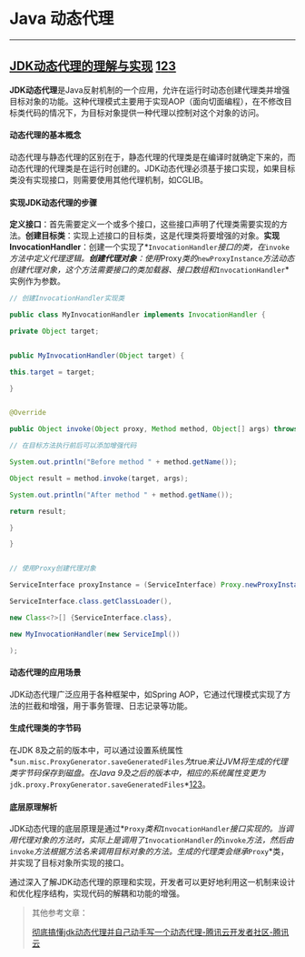 # Java 动态代理

------

## [JDK动态代理的理解与实现](https://blog.csdn.net/weixin_43973404/article/details/113094312) [1](https://blog.csdn.net/weixin_43973404/article/details/113094312)[2](https://cloud.tencent.com/developer/article/1336135)[3](https://blog.csdn.net/belongtocode/article/details/136991185)



**JDK动态代理**是Java反射机制的一个应用，允许在运行时动态创建代理类并增强目标对象的功能。这种代理模式主要用于实现AOP（面向切面编程），在不修改目标类代码的情况下，为目标对象提供一种代理以控制对这个对象的访问。

#### 动态代理的基本概念

动态代理与静态代理的区别在于，静态代理的代理类是在编译时就确定下来的，而动态代理的代理类是在运行时创建的。JDK动态代理必须基于接口实现，如果目标类没有实现接口，则需要使用其他代理机制，如CGLIB。

#### 实现JDK动态代理的步骤

**定义接口**：首先需要定义一个或多个接口，这些接口声明了代理类需要实现的方法。**创建目标类**：实现上述接口的目标类，这是代理类将要增强的对象。**实现InvocationHandler**：创建一个实现了*`InvocationHandler`*接口的类，在*`invoke`*方法中定义代理逻辑。**创建代理对象**：使用*Proxy*类的*`newProxyInstance`*方法动态创建代理对象，这个方法需要接口的类加载器、接口数组和*`InvocationHandler`*实例作为参数。

```java
// 创建InvocationHandler实现类

public class MyInvocationHandler implements InvocationHandler {

private Object target;


public MyInvocationHandler(Object target) {

this.target = target;

}


@Override

public Object invoke(Object proxy, Method method, Object[] args) throws Throwable {

// 在目标方法执行前后可以添加增强代码

System.out.println("Before method " + method.getName());

Object result = method.invoke(target, args);

System.out.println("After method " + method.getName());

return result;

}

}


// 使用Proxy创建代理对象

ServiceInterface proxyInstance = (ServiceInterface) Proxy.newProxyInstance(

ServiceInterface.class.getClassLoader(),

new Class<?>[] {ServiceInterface.class},

new MyInvocationHandler(new ServiceImpl())

);
```

#### 动态代理的应用场景

JDK动态代理广泛应用于各种框架中，如Spring AOP，它通过代理模式实现了方法的拦截和增强，用于事务管理、日志记录等功能。

#### 生成代理类的字节码

在JDK 8及之前的版本中，可以通过设置系统属性*`sun.misc.ProxyGenerator.saveGeneratedFiles`*为*true*来让JVM将生成的代理类字节码保存到磁盘。在Java 9及之后的版本中，相应的系统属性变更为*`jdk.proxy.ProxyGenerator.saveGeneratedFiles`*[1](https://blog.csdn.net/weixin_43973404/article/details/113094312)[2](https://cloud.tencent.com/developer/article/1336135)[3](https://blog.csdn.net/belongtocode/article/details/136991185)。

#### 底层原理解析

JDK动态代理的底层原理是通过*`Proxy`*类和*`InvocationHandler`*接口实现的。当调用代理对象的方法时，实际上是调用了*`InvocationHandler`*的*`invoke`*方法，然后由*`invoke`*方法根据方法名来调用目标对象的方法。生成的代理类会继承*`Proxy`*类，并实现了目标对象所实现的接口。

通过深入了解JDK动态代理的原理和实现，开发者可以更好地利用这一机制来设计和优化程序结构，实现代码的解耦和功能的增强。

> 其他参考文章：
>
> [彻底搞懂jdk动态代理并自己动手写一个动态代理-腾讯云开发者社区-腾讯云](https://cloud.tencent.com/developer/article/1336135)

